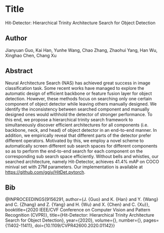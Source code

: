 # Title
Hit-Detector: Hierarchical Trinity Architecture Search for Object Detection

## Author
Jianyuan Guo, Kai Han, Yunhe Wang, Chao Zhang, Zhaohui Yang, Han Wu, Xinghao Chen, Chang Xu

## Abstract
Neural Architecture Search (NAS) has achieved great success in image classification task. Some recent works have managed to explore the automatic design of efficient backbone or feature fusion layer for object detection. However, these methods focus on searching only one certain component of object detector while leaving others manually designed. We identify the inconsistency between searched component and manually designed ones would withhold the detector of stronger performance. To this end, we propose a hierarchical trinity search framework to simultaneously discover efficient architectures for all components (i.e. backbone, neck, and head) of object detector in an end-to-end manner. In addition, we empirically reveal that different parts of the detector prefer different operators. Motivated by this, we employ a novel scheme to automatically screen different sub search spaces for different components so as to perform the end-to-end search for each component on the corresponding sub search space efficiently. Without bells and whistles, our searched architecture, namely Hit-Detector, achieves 41.4% mAP on COCO minival set with 27M parameters. Our implementation is available at https://github.com/ggjy/HitDet.pytorch.

## Bib
@INPROCEEDINGS{9156291,
  author={J. {Guo} and K. {Han} and Y. {Wang} and C. {Zhang} and Z. {Yang} and H. {Wu} and X. {Chen} and C. {Xu}},
  booktitle={2020 IEEE/CVF Conference on Computer Vision and Pattern Recognition (CVPR)}, 
  title={Hit-Detector: Hierarchical Trinity Architecture Search for Object Detection}, 
  year={2020},
  volume={},
  number={},
  pages={11402-11411},
  doi={10.1109/CVPR42600.2020.01142}}